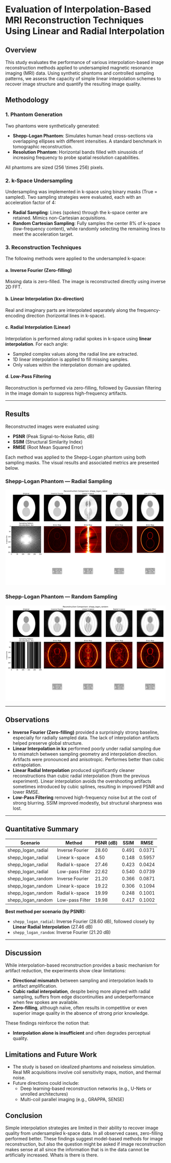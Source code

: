 # Evaluation of Interpolation-Based MRI Reconstruction Techniques Using Linear and Radial Interpolation

## Overview

This study evaluates the performance of various interpolation-based image reconstruction methods applied to undersampled magnetic resonance imaging (MRI) data. Using synthetic phantoms and controlled sampling patterns, we assess the capacity of simple linear interpolation schemes to recover image structure and quantify the resulting image quality.

## Methodology

### 1. Phantom Generation

Two phantoms were synthetically generated:

- **Shepp-Logan Phantom**: Simulates human head cross-sections via overlapping ellipses with different intensities. A standard benchmark in tomographic reconstruction.
- **Resolution Phantom**: Horizontal bands filled with sinusoids of increasing frequency to probe spatial resolution capabilities.

All phantoms are sized \(256 \times 256\) pixels.

### 2. k-Space Undersampling

Undersampling was implemented in k-space using binary masks (True = sampled). Two sampling strategies were evaluated, each with an acceleration factor of 4:

- **Radial Sampling**: Lines (spokes) through the k-space center are retained. Mimics non-Cartesian acquisitions.
- **Random Cartesian Sampling**: Fully samples the center 8% of k-space (low-frequency content), while randomly selecting the remaining lines to meet the acceleration target.

### 3. Reconstruction Techniques

The following methods were applied to the undersampled k-space:

#### a. **Inverse Fourier (Zero-filling)**

Missing data is zero-filled. The image is reconstructed directly using inverse 2D FFT.

#### b. **Linear Interpolation (kx-direction)**

Real and imaginary parts are interpolated separately along the frequency-encoding direction (horizontal lines in k-space).

#### c. **Radial Interpolation (Linear)**

Interpolation is performed along radial spokes in k-space using **linear interpolation**. For each angle:
- Sampled complex values along the radial line are extracted.
- 1D linear interpolation is applied to fill missing samples.
- Only values within the interpolation domain are updated.

#### d. **Low-Pass Filtering**

Reconstruction is performed via zero-filling, followed by Gaussian filtering in the image domain to suppress high-frequency artifacts.

---

## Results

Reconstructed images were evaluated using:

- **PSNR** (Peak Signal-to-Noise Ratio, dB)
- **SSIM** (Structural Similarity Index)
- **RMSE** (Root Mean Squared Error)

Each method was applied to the Shepp-Logan phantom using both sampling masks. The visual results and associated metrics are presented below.

### Shepp-Logan Phantom — Radial Sampling

![](./Figures/Shepp_Logan_Radial.png)

### Shepp-Logan Phantom — Random Sampling

![](./Figures/Shepp_Logan_Random.png)

---

## Observations

- **Inverse Fourier (Zero-filling)** provided a surprisingly strong baseline, especially for radially sampled data. The lack of interpolation artifacts helped preserve global structure.
- **Linear Interpolation in kx** performed poorly under radial sampling due to mismatch between sampling geometry and interpolation direction. Artifacts were pronounced and anisotropic. Performes better than cubic extrapolation.
- **Linear Radial Interpolation** produced significantly cleaner reconstructions than cubic radial interpolation (from the previous experiment). Linear interpolation avoids the overshooting artifacts sometimes introduced by cubic splines, resulting in improved PSNR and lower RMSE.
- **Low-Pass Filtering** removed high-frequency noise but at the cost of strong blurring. SSIM improved modestly, but structural sharpness was lost.

---

## Quantitative Summary

| Scenario                | Method             | PSNR (dB) | SSIM   | RMSE   |
|------------------------|--------------------|-----------|--------|--------|
| shepp_logan_radial     | Inverse Fourier     | 28.60     | 0.491  | 0.0371 |
| shepp_logan_radial     | Linear k-space      | 4.50      | 0.148  | 0.5957 |
| shepp_logan_radial     | Radial k-space      | 27.46     | 0.423  | 0.0424 |
| shepp_logan_radial     | Low-pass Filter     | 22.62     | 0.540  | 0.0739 |
| shepp_logan_random     | Inverse Fourier     | 21.20     | 0.366  | 0.0871 |
| shepp_logan_random     | Linear k-space      | 19.22     | 0.306  | 0.1094 |
| shepp_logan_random     | Radial k-space      | 19.99     | 0.248  | 0.1001 |
| shepp_logan_random     | Low-pass Filter     | 19.98     | 0.417  | 0.1002 |

**Best method per scenario (by PSNR):**
- `shepp_logan_radial`: Inverse Fourier (28.60 dB), followed closely by **Linear Radial Interpolation** (27.46 dB)
- `shepp_logan_random`: Inverse Fourier (21.20 dB)

---

## Discussion

While interpolation-based reconstruction provides a basic mechanism for artifact reduction, the experiments show clear limitations:

- **Directional mismatch** between sampling and interpolation leads to artifact amplification.
- **Cubic radial interpolation**, despite being more aligned with radial sampling, suffers from edge discontinuities and underperformance when few spokes are available.
- **Zero-filling**, although naïve, often results in competitive or even superior image quality in the absence of strong prior knowledge.

These findings reinforce the notion that:

- **Interpolation alone is insufficient** and often degrades perceptual quality.

## Limitations and Future Work

- The study is based on idealized phantoms and noiseless simulation. Real MR acquisitions involve coil sensitivity maps, motion, and thermal noise.
- Future directions could include:
  - Deep learning-based reconstruction networks (e.g., U-Nets or unrolled architectures)
  - Multi-coil parallel imaging (e.g., GRAPPA, SENSE)

## Conclusion

Simple interpolation strategies are limited in their ability to recover image quality from undersampled k-space data. In all observed cases, zero-filling performed better. These findings suggest model-based methods for image reconstruction, but also the question might be asked if image reconstruction makes sense at all since the information that is in the data cannot be artificially increased. Whats is there is there.
